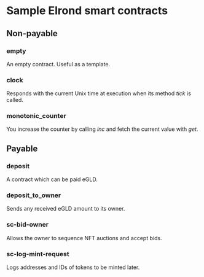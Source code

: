 # Sample Elrond smart contracts


## Non-payable

### **empty**
An empty contract. Useful as a template.

### **clock**
Responds with the current Unix time at execution when its method _tick_ is called.

### **monotonic_counter**
You increase the counter by calling _inc_ and fetch the current value with _get_.

## Payable

### **deposit**
A contract which can be paid eGLD.

### **deposit_to_owner**
Sends any received eGLD amount to its owner.

### **sc-bid-owner**
Allows the owner to sequence NFT auctions and accept bids.

### **sc-log-mint-request**
Logs addresses and IDs of tokens to be minted later.

